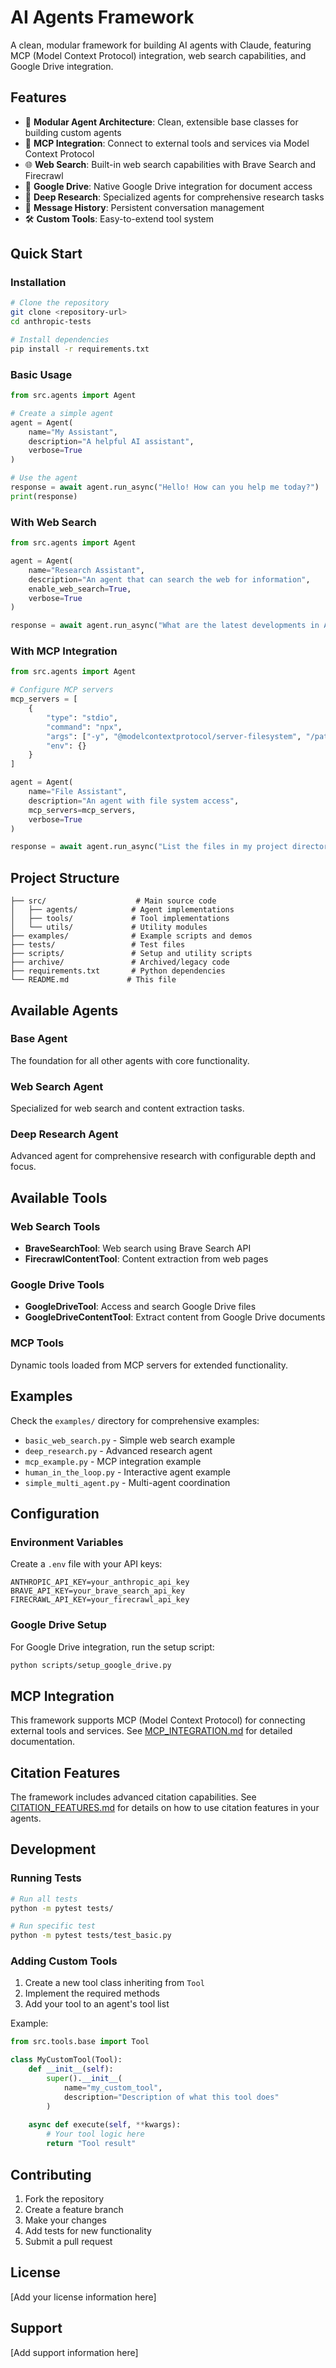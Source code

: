 # AI Agents Framework

A clean, modular framework for building AI agents with Claude, featuring MCP (Model Context Protocol) integration, web search capabilities, and Google Drive integration.

## Features

- 🤖 **Modular Agent Architecture**: Clean, extensible base classes for building custom agents
- 🔌 **MCP Integration**: Connect to external tools and services via Model Context Protocol
- 🌐 **Web Search**: Built-in web search capabilities with Brave Search and Firecrawl
- 📁 **Google Drive**: Native Google Drive integration for document access
- 🧠 **Deep Research**: Specialized agents for comprehensive research tasks
- 🔄 **Message History**: Persistent conversation management
- 🛠️ **Custom Tools**: Easy-to-extend tool system

## Quick Start

### Installation

```bash
# Clone the repository
git clone <repository-url>
cd anthropic-tests

# Install dependencies
pip install -r requirements.txt
```

### Basic Usage

```python
from src.agents import Agent

# Create a simple agent
agent = Agent(
    name="My Assistant",
    description="A helpful AI assistant",
    verbose=True
)

# Use the agent
response = await agent.run_async("Hello! How can you help me today?")
print(response)
```

### With Web Search

```python
from src.agents import Agent

agent = Agent(
    name="Research Assistant",
    description="An agent that can search the web for information",
    enable_web_search=True,
    verbose=True
)

response = await agent.run_async("What are the latest developments in AI?")
```

### With MCP Integration

```python
from src.agents import Agent

# Configure MCP servers
mcp_servers = [
    {
        "type": "stdio",
        "command": "npx",
        "args": ["-y", "@modelcontextprotocol/server-filesystem", "/path/to/directory"],
        "env": {}
    }
]

agent = Agent(
    name="File Assistant",
    description="An agent with file system access",
    mcp_servers=mcp_servers,
    verbose=True
)

response = await agent.run_async("List the files in my project directory")
```

## Project Structure

```
├── src/                    # Main source code
│   ├── agents/            # Agent implementations
│   ├── tools/             # Tool implementations
│   └── utils/             # Utility modules
├── examples/              # Example scripts and demos
├── tests/                 # Test files
├── scripts/               # Setup and utility scripts
├── archive/               # Archived/legacy code
├── requirements.txt       # Python dependencies
└── README.md             # This file
```

## Available Agents

### Base Agent
The foundation for all other agents with core functionality.

### Web Search Agent
Specialized for web search and content extraction tasks.

### Deep Research Agent
Advanced agent for comprehensive research with configurable depth and focus.

## Available Tools

### Web Search Tools
- **BraveSearchTool**: Web search using Brave Search API
- **FirecrawlContentTool**: Content extraction from web pages

### Google Drive Tools
- **GoogleDriveTool**: Access and search Google Drive files
- **GoogleDriveContentTool**: Extract content from Google Drive documents

### MCP Tools
Dynamic tools loaded from MCP servers for extended functionality.

## Examples

Check the `examples/` directory for comprehensive examples:

- `basic_web_search.py` - Simple web search example
- `deep_research.py` - Advanced research agent
- `mcp_example.py` - MCP integration example
- `human_in_the_loop.py` - Interactive agent example
- `simple_multi_agent.py` - Multi-agent coordination

## Configuration

### Environment Variables

Create a `.env` file with your API keys:

```env
ANTHROPIC_API_KEY=your_anthropic_api_key
BRAVE_API_KEY=your_brave_search_api_key
FIRECRAWL_API_KEY=your_firecrawl_api_key
```

### Google Drive Setup

For Google Drive integration, run the setup script:

```bash
python scripts/setup_google_drive.py
```

## MCP Integration

This framework supports MCP (Model Context Protocol) for connecting external tools and services. See [MCP_INTEGRATION.md](MCP_INTEGRATION.md) for detailed documentation.

## Citation Features

The framework includes advanced citation capabilities. See [CITATION_FEATURES.md](CITATION_FEATURES.md) for details on how to use citation features in your agents.

## Development

### Running Tests

```bash
# Run all tests
python -m pytest tests/

# Run specific test
python -m pytest tests/test_basic.py
```

### Adding Custom Tools

1. Create a new tool class inheriting from `Tool`
2. Implement the required methods
3. Add your tool to an agent's tool list

Example:
```python
from src.tools.base import Tool

class MyCustomTool(Tool):
    def __init__(self):
        super().__init__(
            name="my_custom_tool",
            description="Description of what this tool does"
        )
    
    async def execute(self, **kwargs):
        # Your tool logic here
        return "Tool result"
```

## Contributing

1. Fork the repository
2. Create a feature branch
3. Make your changes
4. Add tests for new functionality
5. Submit a pull request

## License

[Add your license information here]

## Support

[Add support information here] 